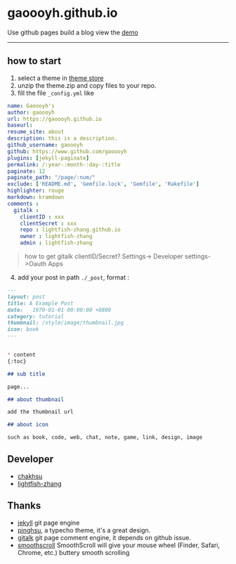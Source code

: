 # gaoooyh.github.io
Use github pages build a blog
view the [demo](https://gaoooyh.github.io)

***

## how to start

1. select a theme in [theme store](http://jekyllthemes.org/)
2. unzip the theme.zip and copy files to your repo.
3. fill the file `_config.yml` like

```yaml
name: Gaoooyh's 
author: gaoooyh
url: https://gaoooyh.github.io
baseurl: 
resume_site: about
description: this is a description.
github_username: gaoooyh
github: https://www.github.com/gaoooyh
plugins: [jekyll-paginate]
permalink: /:year-:month-:day-:title
paginate: 12
paginate_path: "/page/:num/"
exclude: ['README.md', 'Gemfile.lock', 'Gemfile', 'Rakefile']
highlighter: rouge
markdown: kramdown
comments :
  gitalk :
    clientID : xxx
    clientSecret : xxx
    repo : lightfish-zhang.github.io
    owner : lightfish-zhang
    admin : lightfish-zhang

```
  > how to get gitalk clientID/Secret?
  > Settings-> Developer settings->Oauth Apps

4. add your post in path `./_post`, format : 

```md
---
layout: post
title: A Example Post
date:   1970-01-01 00:00:00 +0800
category: tutorial
thumbnail: /style/image/thumbnail.jpg
icon: book
---


* content
{:toc}

## sub title

page...

## about thumbnail

add the thumbnail url

## about icon

such as book, code, web, chat, note, game, link, design, image
```


## Developer

- [chakhsu](https://github.com/chakhsu)
- [lightfish-zhang](https://github.com/lightfish-zhang)

## Thanks

- [jekyll](http://jekyllrb.com) git page engine
- [pinghsu](https://github.com/chakhsu/pinghsu), a typecho theme, it's a great design.
- [gitalk](https://github.com/gitalk/gitalk) git page comment engine, it depends on github issue.
- [smoothscroll](https://www.smoothscroll.net/mac/) SmoothScroll will give your mouse wheel (Finder, Safari, Chrome, etc.) buttery smooth scrolling


